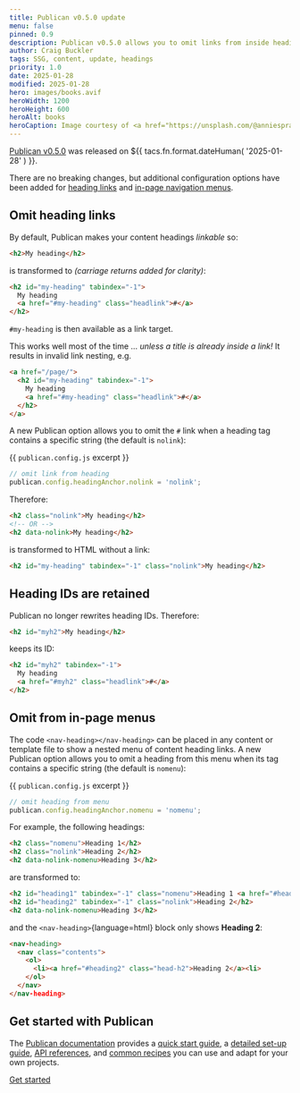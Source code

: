 ```yaml
---
title: Publican v0.5.0 update
menu: false
pinned: 0.9
description: Publican v0.5.0 allows you to omit links from inside headings and in-page menus.
author: Craig Buckler
tags: SSG, content, update, headings
priority: 1.0
date: 2025-01-28
modified: 2025-01-28
hero: images/books.avif
heroWidth: 1200
heroHeight: 600
heroAlt: books
heroCaption: Image courtesy of <a href="https://unsplash.com/@anniespratt">Annie Spratt</a>
---
```



[Publican v0.5.0](https://www.npmjs.com/package/publican) was released on <time datetime="${{ tacs.fn.format.dateISO( '2025-01-28' ) }}">${{ tacs.fn.format.dateHuman( '2025-01-28' ) }}</time>.

There are no breaking changes, but additional configuration options have been added for [heading links](--ROOT--docs/setup/navigation/) and [in-page navigation menus](--ROOT--docs/setup/navigation/#inpage-navigation).


## Omit heading links

By default, Publican makes your content headings *linkable* so:

```html
<h2>My heading</h2>
```

is transformed to *(carriage returns added for clarity)*:

```html
<h2 id="my-heading" tabindex="-1">
  My heading
  <a href="#my-heading" class="headlink">#</a>
</h2>
```

`#my-heading` is then available as a link target.

This works well most of the time &hellip; *unless a title is already inside a link!* It results in invalid link nesting, e.g.

```html
<a href="/page/">
  <h2 id="my-heading" tabindex="-1">
    My heading
    <a href="#my-heading" class="headlink">#</a>
  </h2>
</a>
```

A new Publican option allows you to omit the `#` link when a heading tag contains a specific string (the default is `nolink`):

{{ `publican.config.js` excerpt }}
```js
// omit link from heading
publican.config.headingAnchor.nolink = 'nolink';
```

Therefore:

```html
<h2 class="nolink">My heading</h2>
<!-- OR -->
<h2 data-nolink>My heading</h2>
```

is transformed to HTML without a link:

```html
<h2 id="my-heading" tabindex="-1" class="nolink">My heading</h2>
```


## Heading IDs are retained

Publican no longer rewrites heading IDs. Therefore:

```html
<h2 id="myh2">My heading</h2>
```

keeps its ID:

```html
<h2 id="myh2" tabindex="-1">
  My heading
  <a href="#myh2" class="headlink">#</a>
</h2>
```


## Omit from in-page menus

The code `<nav-heading></nav-heading>` can be placed in any content or template file to show a nested menu of content heading links. A new Publican option allows you to omit a heading from this menu when its tag contains a specific string (the default is `nomenu`):

{{ `publican.config.js` excerpt }}
```js
// omit heading from menu
publican.config.headingAnchor.nomenu = 'nomenu';
```

For example, the following headings:

```html
<h2 class="nomenu">Heading 1</h2>
<h2 class="nolink">Heading 2</h2>
<h2 data-nolink-nomenu>Heading 3</h2>
```

are transformed to:

```html
<h2 id="heading1" tabindex="-1" class="nomenu">Heading 1 <a href="#heading1" class="headlink">#</a></h2>
<h2 id="heading2" tabindex="-1" class="nolink">Heading 2</h2>
<h2 data-nolink-nomenu>Heading 3</h2>
```

and the `<nav-heading>`{language=html} block only shows **Heading 2**:

```html
<nav-heading>
  <nav class="contents">
    <ol>
      <li><a href="#heading2" class="head-h2">Heading 2</a><li>
    </ol>
  </nav>
</nav-heading>
```


## Get started with Publican

The [Publican documentation](--ROOT--docs/) provides a [quick start guide](--ROOT--docs/quickstart/concepts/), a [detailed set-up guide](--ROOT--docs/setup/content/), [API references](--ROOT--docs/reference/publican-options/), and [common recipes](--ROOT--docs/recipe/) you can use and adapt for your own projects.

<p><a href="--ROOT--docs/quickstart/concepts/" class="button">Get started</a></p>

